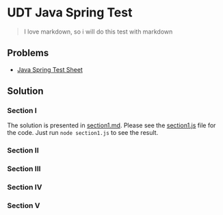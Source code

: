 # UDT Java Spring Test

> I love markdown, so i will do this test with markdown

## Problems

- [Java Spring Test Sheet](https://gitlab.com/udt-public-group/java-spring-test-sheet/-/tree/main?ref_type=heads)

## Solution

### Section I

The solution is presented in [section1.md](docs/section1/section-1.md).
Please see the [section1.js](docs/section1/section1.js) file for the code.
Just run `node section1.js` to see the result.

### Section II

### Section III

### Section IV

### Section V
